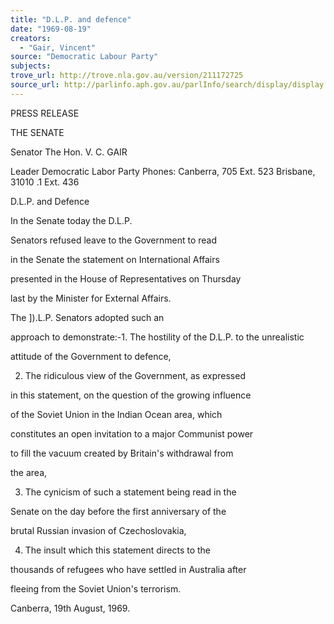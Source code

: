 ```yaml
---
title: "D.L.P. and defence"
date: "1969-08-19"
creators:
  - "Gair, Vincent"
source: "Democratic Labour Party"
subjects:
trove_url: http://trove.nla.gov.au/version/211172725
source_url: http://parlinfo.aph.gov.au/parlInfo/search/display/display.w3p;query=Id%3A%22media/pressrel/774402%22
---
```


 PRESS RELEASE

 THE SENATE

 Senator The Hon. V. C. GAIR

 Leader Democratic Labor Party Phones: Canberra, 705 Ext. 523 Brisbane, 31010 .1 Ext. 436

 D.L.P. and Defence

 In the Senate today the D.L.P.

 Senators refused leave to the Government to read

 in the Senate the statement on International Affairs

 presented in the House of Representatives on Thursday

 last by the Minister for External Affairs.

 The ]).L.P. Senators adopted such an

 approach to demonstrate:-1. The hostility of the D.L.P. to the unrealistic

 attitude of the Government to defence,

 2. The ridiculous view of the Government, as expressed

 in this statement, on the question of the growing influence

 of the Soviet Union in the Indian Ocean area, which

 constitutes an open invitation to a major Communist power

 to fill the vacuum created by Britain's withdrawal from

 the area,

 3. The cynicism of such a statement being read in the

 Senate on the day before the first anniversary of the

 brutal Russian invasion of Czechoslovakia,

 4. The insult which this statement directs to the

 thousands of refugees who have settled in Australia after

 fleeing from the Soviet Union's terrorism.

 Canberra, 19th August, 1969.

